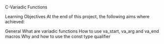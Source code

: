 C-Variadic Functions

Learning Objectives
At the end of this project, the following aims where achieved: 

General
What are variadic functions
How to use va_start, va_arg and va_end macros
Why and how to use the const type qualifier


